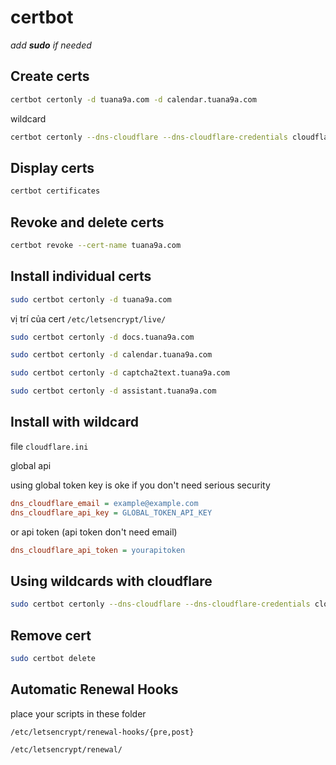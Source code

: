 # certbot

_add **sudo** if needed_

## Create certs

```bash
certbot certonly -d tuana9a.com -d calendar.tuana9a.com
```

wildcard

```bash
certbot certonly --dns-cloudflare --dns-cloudflare-credentials cloudflare.ini -d tuana9a.com -d *.tuana9a.com
```

## Display certs

```bash
certbot certificates
```

## Revoke and delete certs

```bash
certbot revoke --cert-name tuana9a.com
```

## Install individual certs

```bash
sudo certbot certonly -d tuana9a.com
```

vị trí của cert `/etc/letsencrypt/live/`

```bash
sudo certbot certonly -d docs.tuana9a.com
```

```bash
sudo certbot certonly -d calendar.tuana9a.com
```

```bash
sudo certbot certonly -d captcha2text.tuana9a.com
```

```bash
sudo certbot certonly -d assistant.tuana9a.com
```

## Install with wildcard

file `cloudflare.ini`

global api

using global token key is oke if you don't need serious security

```ini
dns_cloudflare_email = example@example.com
dns_cloudflare_api_key = GLOBAL_TOKEN_API_KEY
```

or api token (api token don't need email)

```ini
dns_cloudflare_api_token = yourapitoken
```

## Using wildcards with cloudflare

```bash
sudo certbot certonly --dns-cloudflare --dns-cloudflare-credentials cloudflare.ini -d tuana9a.com,*.tuana9a.com
```

## Remove cert

```bash
sudo certbot delete
```

## Automatic Renewal Hooks

place your scripts in these folder

```text
/etc/letsencrypt/renewal-hooks/{pre,post}
```

```text
/etc/letsencrypt/renewal/
```
